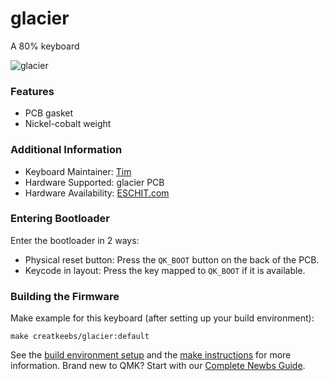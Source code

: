# glacier
A 80% keyboard

![glacier](https://i.imgur.com/BeyreN1.png)

### Features
* PCB gasket
* Nickel-cobalt weight

### Additional Information
* Keyboard Maintainer: [Tim](https://github.com/Timliuzhaolu/qmk_firmware)
* Hardware Supported: glacier PCB
* Hardware Availability: [ESCHIT.com](https://eschit.com/products/gb-thera75)

### Entering Bootloader

Enter the bootloader in 2 ways:

* Physical reset button: Press the `QK_BOOT` button on the back of the PCB.
* Keycode in layout: Press the key mapped to `QK_BOOT` if it is available.

### Building the Firmware
Make example for this keyboard (after setting up your build environment):

    make creatkeebs/glacier:default

See the [build environment setup](https://docs.qmk.fm/#/getting_started_build_tools) and the [make instructions](https://docs.qmk.fm/#/getting_started_make_guide) for more information. Brand new to QMK? Start with our [Complete Newbs Guide](https://docs.qmk.fm/#/newbs).
